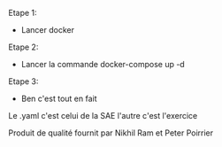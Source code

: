 Etape  1:
- Lancer docker
  
Etape 2:
- Lancer la commande docker-compose up -d
  
Etape 3:
- Ben c'est tout en fait

Le .yaml c'est celui de la SAE l'autre c'est l'exercice

Produit de qualité fournit par Nikhil Ram et Peter Poirrier


